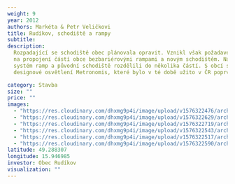 ```yaml
---
weight: 9
year: 2012
authors: Markéta & Petr Veličkovi
title: Rudíkov, schodiště a rampy
subtitle:
description:
  Rozpadající se schodiště obec plánovala opravit. Vznikl však požadavek
  na propojení částí obce bezbariérovými rampami a novým schodištěm. Navrhli jsme
  systém ramp a původní schodiště rozdělili do několika částí. S obcí se povedlo dojednat
  designové osvětlení Metronomis, které bylo v té době užito v ČR poprvé.

category: Stavba
size: ""
price: ""
images:
  - "https://res.cloudinary.com/dhxmg9p4i/image/upload/v1576322476/archweb/R_PO_REALIZACI__Rud%C3%ADkovDSC_0805_boolwi.jpg"
  - "https://res.cloudinary.com/dhxmg9p4i/image/upload/v1576322629/archweb/R_PO_REALIZACI__Rud%C3%ADkovDSC_0806_rkocx8.jpg"
  - "https://res.cloudinary.com/dhxmg9p4i/image/upload/v1576322719/archweb/R_PO_REALIZACI__Rud%C3%ADkovDSC_0810_iqeugc.jpg"
  - "https://res.cloudinary.com/dhxmg9p4i/image/upload/v1576322543/archweb/R_PO_REALIZACI__Rud%C3%ADkovDSC_0796_a08dl8.jpg"
  - "https://res.cloudinary.com/dhxmg9p4i/image/upload/v1576322517/archweb/R_PRud%C3%ADkov_da4plw.jpg"
  - "https://res.cloudinary.com/dhxmg9p4i/image/upload/v1576322590/archweb/_R_P%C5%AEVODN%C3%8D_STAV_nu6eo6.jpg"
latitude: 49.288307
longitude: 15.946985
investor: Obec Rudíkov
visualization: ""
---
```

